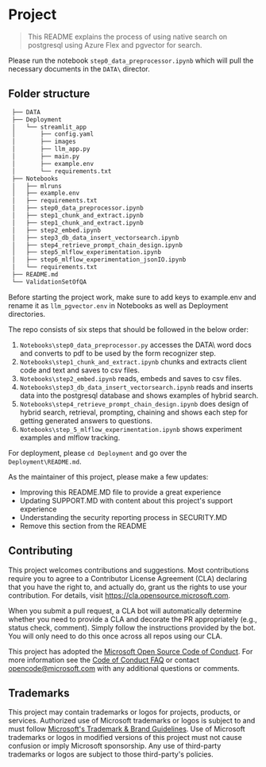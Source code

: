 # Project

> This README explains the process of using native search on postgresql using Azure Flex and pgvector for search.


Please run the notebook `step0_data_preprocessor.ipynb` which will pull the necessary documents in the `DATA\` director.

## Folder structure

```bash
 ├── DATA
 ├── Deployment
 │   └── streamlit_app
 │       ├── config.yaml
 │       ├── images
 │       ├── llm_app.py
 │       ├── main.py
 │       ├── example.env
 │       └── requirements.txt
 ├── Notebooks
 │   ├── mlruns
 │   ├── example.env
 │   ├── requirements.txt
 │   ├── step0_data_preprocessor.ipynb
 │   ├── step1_chunk_and_extract.ipynb
 │   ├── step1_chunk_and_extract.ipynb
 │   ├── step2_embed.ipynb
 │   ├── step3_db_data_insert_vectorsearch.ipynb
 │   ├── step4_retrieve_prompt_chain_design.ipynb
 │   ├── step5_mlflow_experimentation.ipynb
 │   ├── step6_mlflow_experimentation_jsonIO.ipynb
 │   └── requirements.txt
 ├── README.md
 └── ValidationSetOfQA

```

Before starting the project work, make sure to add keys to example.env and rename it as `llm_pgvector.env` in Notebooks as well as Deployment directories.

The repo consists of six steps that should be followed in the below order:
1. `Notebooks\step0_data_preprocessor.py` accesses the DATA\ word docs and converts to pdf to be used by the form recognizer step.
2. `Notebooks\step1_chunk_and_extract.ipynb` chunks and extracts client code and text and saves to csv files.
3. `Notebooks\step2_embed.ipynb` reads, embeds and saves to csv files.
4. `Notebooks\step3_db_data_insert_vectorsearch.ipynb` reads and inserts data into the postgresql database and shows examples of hybrid search.
5. `Notebooks\step4_retrieve_prompt_chain_design.ipynb` does design of hybrid search, retrieval, prompting, chaining and shows each step for getting generated answers to questions.
6. `Notebooks\step_5_mlflow_experimentation.ipynb` shows experiment examples and mlflow tracking.

For deployment, please `cd Deployment` and go over the `Deployment\README.md`.

As the maintainer of this project, please make a few updates:

- Improving this README.MD file to provide a great experience
- Updating SUPPORT.MD with content about this project's support experience
- Understanding the security reporting process in SECURITY.MD
- Remove this section from the README


## Contributing

This project welcomes contributions and suggestions.  Most contributions require you to agree to a
Contributor License Agreement (CLA) declaring that you have the right to, and actually do, grant us
the rights to use your contribution. For details, visit https://cla.opensource.microsoft.com.

When you submit a pull request, a CLA bot will automatically determine whether you need to provide
a CLA and decorate the PR appropriately (e.g., status check, comment). Simply follow the instructions
provided by the bot. You will only need to do this once across all repos using our CLA.

This project has adopted the [Microsoft Open Source Code of Conduct](https://opensource.microsoft.com/codeofconduct/).
For more information see the [Code of Conduct FAQ](https://opensource.microsoft.com/codeofconduct/faq/) or
contact [opencode@microsoft.com](mailto:opencode@microsoft.com) with any additional questions or comments.

## Trademarks

This project may contain trademarks or logos for projects, products, or services. Authorized use of Microsoft 
trademarks or logos is subject to and must follow 
[Microsoft's Trademark & Brand Guidelines](https://www.microsoft.com/en-us/legal/intellectualproperty/trademarks/usage/general).
Use of Microsoft trademarks or logos in modified versions of this project must not cause confusion or imply Microsoft sponsorship.
Any use of third-party trademarks or logos are subject to those third-party's policies.
